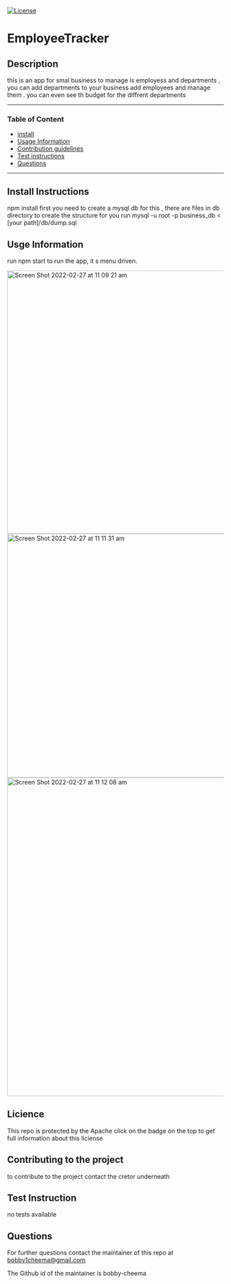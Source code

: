  [![License](https://img.shields.io/badge/License-Apache_2.0-blue.svg)](https://opensource.org/licenses/Apache-2.0)   
# EmployeeTracker

##  Description 
this is an app for smal business to manage is employess and departments , you can add departments to your business add employees and manage them . you can even see th budget for the diffrent departments  

---
###  Table of Content 
 * [install](#Install-Instructions)
 * [Usage Information](#Usage-Information)
 * [Contribution guidelines](#Contributing-to-the-project)
 * [Test instructions](#Test-Instruction)
 * [Questions](#Questions)
---
## Install Instructions
npm install
first you need to create a mysql db for this , there are files in db directory to create the structure for you run 
mysql -u root -p business_db  < [your path]/db/dump.sql


## Usge Information 

run npm start to run the app, it s menu driven.

<img width="612" alt="Screen Shot 2022-02-27 at 11 09 21 am" src="https://user-images.githubusercontent.com/82983031/155863060-a4ba70da-0168-4143-9e2c-8f1408f02f12.png">
<img width="567" alt="Screen Shot 2022-02-27 at 11 11 31 am" src="https://user-images.githubusercontent.com/82983031/155863076-98ffa027-290b-4d9e-a243-efc06f488411.png">
<img width="741" alt="Screen Shot 2022-02-27 at 11 12 08 am" src="https://user-images.githubusercontent.com/82983031/155863084-943d38eb-592a-46a5-8576-5a2c24a3fe6f.png">


## Licience 

This repo is protected by the Apache click on the badge on the top to get full information about this liciense 


## Contributing to the project 

to contribute to the project contact the cretor underneath 


## Test Instruction 

no tests available 

## Questions 

For further questions contact the maintainer of this repo at  bobby1cheema@gmail.com 

The Github id of the maintainer is bobby-cheema





